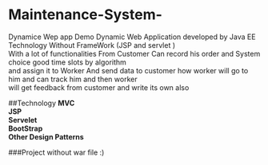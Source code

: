 # Maintenance-System-
Dynamice Wep app
Demo Dynamic Web Application developed by Java EE Technology Without FrameWork (JSP and servlet )<br>
With a lot of functionalities From Customer Can record his order and System choice good time slots by algorithm <br>
and assign it to Worker And send data to customer how worker will go to him and can track him and then worker<br>
will get feedback from customer and write its own  also 

##Technology
**MVC**<br>
**JSP**<br>
**Servelet**<br>
**BootStrap**<br>
**Other Design Patterns**


###Project without war file :)
